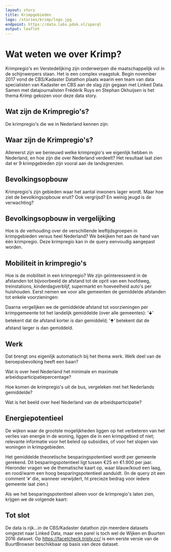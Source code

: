 ```yaml
---
layout: story
title: Krimpgebieden
logo: /stories/krimp/logo.jpg
endpoint: https://data.labs.pdok.nl/sparql
output: leaflet
---
```



# Wat weten we over Krimp?
Krimpregio's en Verstedelijking zijn onderwerpen die maatschappelijk vol in de schijnwerpers staan. Het is een complex vraagstuk. Begin november 2017 vond de CBS/Kadaster Datathon plaats waarin een team van data specialisten van Kadaster en CBS aan de slag zijn gegaan met Linked Data. Samen met datajournalisten Frédérik Ruys en Stephan Okhuijsen is het thema Krimp gekozen voor deze data story.

## Wat zijn de Krimpregio's?
De krimpregio's die we in Nederland kennen zijn:

<div data-query
  data-query-sparql="krimpregionamen.rq">
</div>


## Waar zijn de Krimpregio's?

Allereerst zijn we benieuwd welke krimpregio's we eigenlijk hebben in Nederland, en hoe zijn die over Nederland verdeelt? Het resultaat laat zien dat er 9 krimpgebieden zijn vooral aan de landsgrenzen.

<div data-query
  data-query-sparql="krimpregios.rq">
</div>

## Bevolkingsopbouw

Krimpregio's zijn gebieden waar het aantal inwoners lager wordt. Maar hoe ziet de bevolkingsopbouw eruit? Ook vergrijsd? En weinig jeugd is de verwachting?

<div data-query
  data-query-output="gchart"
  data-query-sparql="leeftijdscategorien.rq">
</div>


<div data-query
  data-query-sparql="leeftijdscatWijk.rq">
</div>

## Bevolkingsopbouw in vergelijking
Hoe is de verhouding over de verschillende leeftijdsgroepen in krimpgebieden versus heel Nederland?
We bekijken het aan de hand van één krimpregio. Deze krimpregio kan in de query eenvoudig aangepast worden.

<div data-query
  data-query-output="gchart"
  data-query-sparql="leeftijdscatKrimpVsNL.rq">
</div>


## Mobiliteit in krimpregio's

Hoe is de mobiliteit in een krimpregio? We zijn geïnteresseerd in de afstanden tot bijvoorbeeld de afstand tot de oprit van een hoofdweg, treinstations, kinderdagverblijf, supermarkt en hoeveelheid auto's per huishouden. Eerst nemen
we voor alle gemeenten de gemiddelde afstanden tot enkele voorzieningen:

<div data-query data-query-sparql="mobiliteit1.rq"></div>

Daarna vergelijken we de gemiddelde afstand tot voorzieningen per
krimpgemeente tot het landelijk gemiddelde (over alle gemeentes): ‘🠋’
betekent dat de afstand korter is dan gemiddeld; ‘🠉’ betekent dat de
afstand larger is dan gemiddeld.

<div data-query data-query-sparql="mobiliteit2.rq"></div>


## Werk
Dat brengt ons eigenlijk automatisch bij het thema werk. Welk deel van de beroepsbevolking heeft een baan?

<div data-query
  data-query-sparql="arbeidsparticipatieKrimp.rq">
</div>

Wat is over heel Nederland het minimale en maximale arbeidsparticipatiepercentage?

<div data-query
  data-query-output="table"
  data-query-sparql="rangeArbeidsparticipatie.rq">
</div>

Hoe komen de krimpregio's uit de bus, vergeleken met het Nederlands gemiddelde?

<div data-query
  data-query-sparql="thematischeKrimp.rq">
</div>

Wat is het beeld over heel Nederland van de arbeidsparticipatie?

<div data-query
  data-query-sparql="thematischeArbeidspNl.rq">
</div>



## Energiepotentieel

De wijken waar de grootste mogelijkheden liggen op het verbeteren van
het verlies van energie in de woning, liggen die in een krimpgebied of
niet; relevante informatie voor het beleid op subsidies, of voor het slopen van woningen in krimpgebieden.

Het gemiddelde theoretische besparingspotentieel wordt per gemeente
gerekend.  Dit besparingspotentieel ligt tussen €25 en €1.900 per
jaar.  Hieronder vragen we de thematische kaart op, waar blauw/koud
een laag, en rood/warm een hoog besparingspotentieel aanduidt.  (In de
query zit een comment ‘<code>#</code>’ die, wanneer verwijdert, ht
precieze bedrag voor iedere gemeente laat zien.)

<div data-query data-query-sparql="energiepotentieel1.rq">
</div>

Als we het besparingspotentieel alleen voor de krimpregio's laten
zien, krijgen we de volgende kaart:

<div data-query data-query-sparql="energiepotentieel2.rq">
</div>

## Tot slot
De data is rijk...in de CBS/Kadaster datathon zijn meerdere datasets omgezet naar Linked Data, maar een parel is toch wel de Wijken en Buurten 2016 dataset. Op https://facetcheck.triply.cc/ is een eerste versie van de BuurtBrowser beschikbaar op basis van deze dataset.

